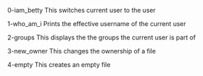 0-iam_betty
This switches current user to the user

1-who_am_i
Prints the effective username of the current user
 
2-groups 
This displays the the groups the current user is part of

3-new_owner
This changes the ownership of a file 

4-empty
This creates an empty file 

